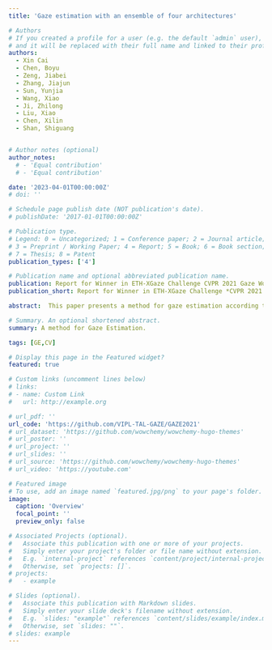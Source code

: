 ```yaml
---
title: 'Gaze estimation with an ensemble of four architectures'

# Authors
# If you created a profile for a user (e.g. the default `admin` user), write the username (folder name) here
# and it will be replaced with their full name and linked to their profile.
authors:
  - Xin Cai
  - Chen, Boyu
  - Zeng, Jiabei 
  - Zhang, Jiajun
  - Sun, Yunjia 
  - Wang, Xiao 
  - Ji, Zhilong 
  - Liu, Xiao
  - Chen, Xilin 
  - Shan, Shiguang


# Author notes (optional)
author_notes:
  # - 'Equal contribution'
  # - 'Equal contribution'

date: '2023-04-01T00:00:00Z'
# doi: ''

# Schedule page publish date (NOT publication's date).
# publishDate: '2017-01-01T00:00:00Z'

# Publication type.
# Legend: 0 = Uncategorized; 1 = Conference paper; 2 = Journal article;
# 3 = Preprint / Working Paper; 4 = Report; 5 = Book; 6 = Book section;
# 7 = Thesis; 8 = Patent
publication_types: ['4']

# Publication name and optional abbreviated publication name.
publication: Report for Winner in ETH-XGaze Challenge CVPR 2021 Gaze WorkShop
publication_short: Report for Winner in ETH-XGaze Challenge *CVPR 2021 Gaze WorkShop*

abstract:  This paper presents a method for gaze estimation according to face images.We train several gaze estimators adopting four different network architectures, including an architecture designed for gaze estimation (i.e.,iTracker-MHSA) and three originally designed for general computer vision tasks(i.e., BoTNet, HRNet,  ResNeSt). Then, we select the best six estimators and ensemble their predictions through a linear combination.The method ranks the first on the leader-board of ETH-XGaze Competition, achieving an average angular error of $3.11^{\circ}$ on the ETH-XGaze test set.

# Summary. An optional shortened abstract.
summary: A method for Gaze Estimation.

tags: [GE,CV]

# Display this page in the Featured widget?
featured: true

# Custom links (uncomment lines below)
# links:
# - name: Custom Link
#   url: http://example.org

# url_pdf: ''
url_code: 'https://github.com/VIPL-TAL-GAZE/GAZE2021'
# url_dataset: 'https://github.com/wowchemy/wowchemy-hugo-themes'
# url_poster: ''
# url_project: ''
# url_slides: ''
# url_source: 'https://github.com/wowchemy/wowchemy-hugo-themes'
# url_video: 'https://youtube.com'

# Featured image
# To use, add an image named `featured.jpg/png` to your page's folder.
image:
  caption: 'Overview'
  focal_point: ''
  preview_only: false

# Associated Projects (optional).
#   Associate this publication with one or more of your projects.
#   Simply enter your project's folder or file name without extension.
#   E.g. `internal-project` references `content/project/internal-project/index.md`.
#   Otherwise, set `projects: []`.
# projects:
#   - example

# Slides (optional).
#   Associate this publication with Markdown slides.
#   Simply enter your slide deck's filename without extension.
#   E.g. `slides: "example"` references `content/slides/example/index.md`.
#   Otherwise, set `slides: ""`.
# slides: example
---
```


<!-- {{% callout note %}}
Click the _Cite_ button above to demo the feature to enable visitors to import publication metadata into their reference management software.
{{% /callout %}} -->

<!-- {{% callout note %}}
Create your slides in Markdown - click the _Slides_ button to check out the example.
{{% /callout %}}

Supplementary notes can be added here, including [code, math, and images](https://wowchemy.com/docs/writing-markdown-latex/). -->
